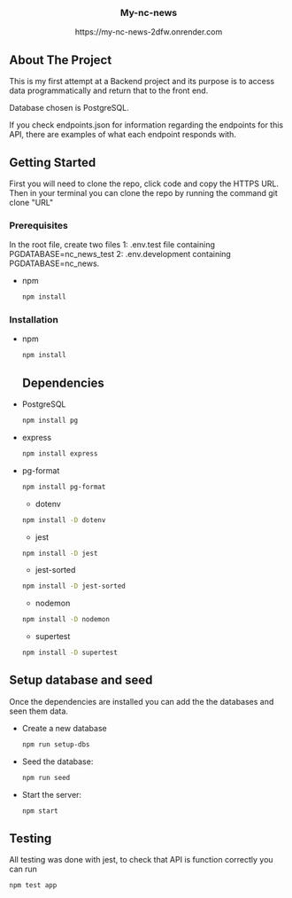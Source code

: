 <a id="readme-top"></a>

<!-- PROJECT LOGO -->
<br />
<div align="center">
<h3 align="center">My-nc-news</h3>
  <p align="center">
    https://my-nc-news-2dfw.onrender.com
  </p>
</div>

<!-- ABOUT THE PROJECT -->
## About The Project

This is my first attempt at a Backend project and its purpose is to access  data programmatically and return that to the front end.

Database chosen is PostgreSQL.

If you check endpoints.json for information regarding the endpoints for this API, there are examples of what each endpoint responds with.


<!-- GETTING STARTED -->
## Getting Started

First you will need to clone the repo, click code and copy the HTTPS URL.
 Then in your terminal you can clone the repo by running the command
git clone "URL"

### Prerequisites

In the root file, create two files 
1: .env.test file containing PGDATABASE=nc_news_test
2: .env.development containing PGDATABASE=nc_news.
* npm
  ```sh
  npm install
  ```

### Installation

* npm
  ```sh
  npm install
  ```

  ## Dependencies

* PostgreSQL
  ```sh
  npm install pg
  ```
* express
  ```sh
  npm install express
  ```
* pg-format
  ```sh
  npm install pg-format
  ```
  * dotenv
  ```sh
  npm install -D dotenv
  ```
  * jest
  ```sh
  npm install -D jest
  ```
    * jest-sorted
  ```sh
  npm install -D jest-sorted
  ```
    * nodemon
  ```sh
  npm install -D nodemon
  ```
    * supertest
  ```sh
  npm install -D supertest
  ```



<!-- USAGE EXAMPLES -->
## Setup database and seed

Once the dependencies are installed you can add the the databases and seen them data.

* Create a new database
     ```bash
     npm run setup-dbs
     ```
* Seed the database:
   ```bash
   npm run seed
   ```
* Start the server:
   ```bash
   npm start
   ```


## Testing

All testing was done with jest, to check that API is function correctly you can run
```bash
npm test app

```

